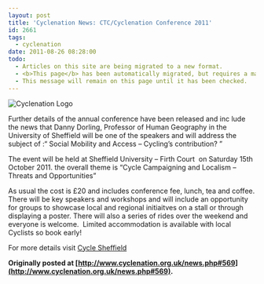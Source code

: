 ```yaml
---
layout: post
title: 'Cyclenation News: CTC/Cyclenation Conference 2011'
id: 2661
tags:
  - cyclenation
date: 2011-08-26 08:28:00
todo:
  - Articles on this site are being migrated to a new format.
  - <b>This page</b> has been automatically migrated, but requires a manual check-&amp;-tune to ensure the format and links all work as expected.
  - This message will remain on this page until it has been checked.
---
```


![Cyclenation Logo](http://www.pompeybug.co.uk/wp-content/plugins/wp-cyclenation-news/cnlogo.jpg)<p>Further details of the annual conference have been released and inc lude the news that Danny Dorling, Professor of Human Geography in the University  of  Sheffield will be one of the speakers and will address the subject of :&ldquo; Social Mobility and Access &ndash; Cycling&rsquo;s contribution? &rdquo;

The event will be held at Sheffield  University &ndash; Firth Court&nbsp; on Saturday 15th October 2011\. the overall theme is &ldquo;Cycle Campaigning and Localism &ndash; Threats and Opportunities&rdquo;

As usual the cost is &pound;20 and includes conference fee, lunch, tea and coffee. There will be key speakers and workshops and will include an opportunity for groups to showcase local and regional initiaitves on a stall or through displaying a poster. There will also a series of rides over the weekend and everyone is welcome.&nbsp; 
 Limited accommodation is available with local Cyclists so book early!

For more details visit [Cycle Sheffield](http://www.cyclesheffield.org.uk/conference/ "cycle sheffield")

**Originally posted at [http://www.cyclenation.org.uk/news.php#569](http://www.cyclenation.org.uk/news.php#569).**